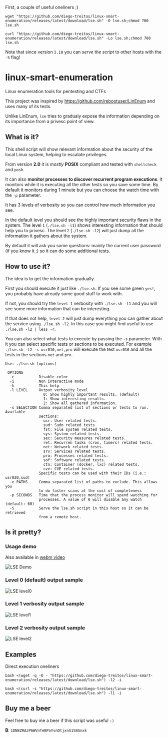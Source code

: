 

First, a couple of useful oneliners ;)

```console
wget "https://github.com/diego-treitos/linux-smart-enumeration/releases/latest/download/lse.sh" -O lse.sh;chmod 700 lse.sh
```

```console
curl "https://github.com/diego-treitos/linux-smart-enumeration/releases/latest/download/lse.sh" -Lo lse.sh;chmod 700 lse.sh
```

Note that since version `2.10` you can *serve the script* to other hosts with the `-S` flag!

# linux-smart-enumeration
Linux enumeration tools for pentesting and CTFs

This project was inspired by https://github.com/rebootuser/LinEnum and uses
many of its tests.

Unlike LinEnum, `lse` tries to gradualy expose the information depending on its importance from a privesc point of view.

## What is it?

This shell script will show relevant information about the security of the local Linux system, helping to escalate privileges.

From version **2.0** it is *mostly* **POSIX** compliant and tested with `shellcheck` and `posh`.

It can also **monitor processes to discover recurrent program executions**. It monitors while it is executing all the other tests so you save some time. By default it monitors during 1 minute but you can choose the watch time with the `-p` parameter.

It has 3 levels of verbosity so you can control how much information you see.

In the default level you should see the highly important security flaws in the system. The level `1` (`./lse.sh -l1`) shows
interesting information that should help you to privesc. The level `2` (`./lse.sh -l2`) will just dump all the information it
gathers about the system.

By default it will ask you some questions: mainly the current user password (if you know it ;) so it can do some additional tests.

## How to use it?

The idea is to get the information gradually.

First you should execute it just like `./lse.sh`. If you see some green `yes!`, you probably have already some good stuff to work with.

If not, you should try the `level 1` verbosity with `./lse.sh -l1` and you will see some more information that can be interesting.

If that does not help, `level 2` will just dump everything you can gather about the service using `./lse.sh -l2`. In this case you might find useful to use `./lse.sh -l2 | less -r`.

You can also select what tests to execute by passing the `-s` parameter. With it you can select specific tests or sections to be executed. For example `./lse.sh -l2 -s usr010,net,pro` will execute the test `usr010` and all the tests in the sections `net` and `pro`.


```console
Use: ./lse.sh [options]

 OPTIONS
  -c           Disable color
  -i           Non interactive mode
  -h           This help
  -l LEVEL     Output verbosity level
                 0: Show highly important results. (default)
                 1: Show interesting results.
                 2: Show all gathered information.
  -s SELECTION Comma separated list of sections or tests to run. Available
               sections:
                 usr: User related tests.
                 sud: Sudo related tests.
                 fst: File system related tests.
                 sys: System related tests.
                 sec: Security measures related tests.
                 ret: Recurren tasks (cron, timers) related tests.
                 net: Network related tests.
                 srv: Services related tests.
                 pro: Processes related tests.
                 sof: Software related tests.
                 ctn: Container (docker, lxc) related tests.
                 cve: CVE related tests.
               Specific tests can be used with their IDs (i.e.: usr020,sud)
  -e PATHS     Comma separated list of paths to exclude. This allows you
               to do faster scans at the cost of completeness
  -p SECONDS   Time that the process monitor will spend watching for
               processes. A value of 0 will disable any watch (default: 60)
  -S           Serve the lse.sh script in this host so it can be retrieved
               from a remote host.
```
## Is it pretty?

### Usage demo

Also available in [webm video](https://raw.githubusercontent.com/diego-treitos/linux-smart-enumeration/master/screenshots/lse.webm)

![LSE Demo](https://github.com/diego-treitos/linux-smart-enumeration/raw/master/screenshots/lse.gif)

### Level 0 (default) output sample

![LSE level0](https://raw.githubusercontent.com/diego-treitos/linux-smart-enumeration/master/screenshots/lse_level0.png)

### Level 1 verbosity output sample

![LSE level1](https://raw.githubusercontent.com/diego-treitos/linux-smart-enumeration/master/screenshots/lse_level1.png)

### Level 2 verbosity output sample

![LSE level2](https://raw.githubusercontent.com/diego-treitos/linux-smart-enumeration/master/screenshots/lse_level2.png)

## Examples

Direct execution oneliners

```console
bash <(wget -q -O - "https://github.com/diego-treitos/linux-smart-enumeration/releases/latest/download/lse.sh") -l2 -i
```

```console
bash <(curl -s "https://github.com/diego-treitos/linux-smart-enumeration/releases/latest/download/lse.sh") -l1 -i
```


## Buy me a beer
Feel free to buy me a beer if this script was useful `:)`

**₿**: `1DNBZRAzP6WVnTeBPoYvnDtjxnS1S8Gnxk`
